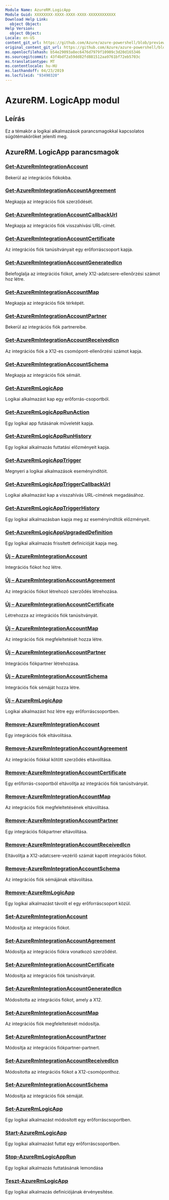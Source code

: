 ```yaml
---
Module Name: AzureRM.LogicApp
Module Guid: XXXXXXXX-XXXX-XXXX-XXXX-XXXXXXXXXXXX
Download Help Link:
  object Object: 
Help Version:
  object Object: 
Locale: en-US
content_git_url: https://github.com/Azure/azure-powershell/blob/preview/src/ResourceManager/LogicApp/Commands.LogicApp/help/AzureRM.LogicApp.md
original_content_git_url: https://github.com/Azure/azure-powershell/blob/preview/src/ResourceManager/LogicApp/Commands.LogicApp/help/AzureRM.LogicApp.md
ms.openlocfilehash: b54e29093a8ec6476d7979f10909c3d20d165346
ms.sourcegitcommit: 43f4bdf2a59dd82fd881512aa9761bf72eb5703c
ms.translationtype: MT
ms.contentlocale: hu-HU
ms.lasthandoff: 04/23/2019
ms.locfileid: "93490320"
---
```

# AzureRM. LogicApp modul
## Leírás
Ez a témakör a logikai alkalmazások parancsmagokkal kapcsolatos súgótémaköröket jeleníti meg.

## AzureRM. LogicApp parancsmagok
### [Get-AzureRmIntegrationAccount](Get-AzureRmIntegrationAccount.md)
Bekerül az integrációs fiókokba.

### [Get-AzureRmIntegrationAccountAgreement](Get-AzureRmIntegrationAccountAgreement.md)
Megkapja az integrációs fiók szerződését.

### [Get-AzureRmIntegrationAccountCallbackUrl](Get-AzureRmIntegrationAccountCallbackUrl.md)
Megkapja az integrációs fiók visszahívási URL-címét.

### [Get-AzureRmIntegrationAccountCertificate](Get-AzureRmIntegrationAccountCertificate.md)
Az integrációs fiók tanúsítványait egy erőforráscsoport kapja.

### [Get-AzureRmIntegrationAccountGeneratedIcn](Get-AzureRmIntegrationAccountGeneratedIcn.md)
Belefoglalja az integrációs fiókot, amely X12-adatcsere-ellenőrzési számot hoz létre.

### [Get-AzureRmIntegrationAccountMap](Get-AzureRmIntegrationAccountMap.md)
Megkapja az integrációs fiók térképét.

### [Get-AzureRmIntegrationAccountPartner](Get-AzureRmIntegrationAccountPartner.md)
Bekerül az integrációs fiók partnereibe.

### [Get-AzureRmIntegrationAccountReceivedIcn](Get-AzureRmIntegrationAccountReceivedIcn.md)
Az integrációs fiók a X12-es csomópont-ellenőrzési számot kapja.

### [Get-AzureRmIntegrationAccountSchema](Get-AzureRmIntegrationAccountSchema.md)
Megkapja az integrációs fiók sémáit.

### [Get-AzureRmLogicApp](Get-AzureRmLogicApp.md)
Logikai alkalmazást kap egy erőforrás-csoportból.

### [Get-AzureRmLogicAppRunAction](Get-AzureRmLogicAppRunAction.md)
Egy logikai app futásának műveletét kapja.

### [Get-AzureRmLogicAppRunHistory](Get-AzureRmLogicAppRunHistory.md)
Egy logikai alkalmazás futtatási előzményeit kapja.

### [Get-AzureRmLogicAppTrigger](Get-AzureRmLogicAppTrigger.md)
Megnyeri a logikai alkalmazások eseményindítóit.

### [Get-AzureRmLogicAppTriggerCallbackUrl](Get-AzureRmLogicAppTriggerCallbackUrl.md)
Logikai alkalmazást kap a visszahívás URL-címének megadásához.

### [Get-AzureRmLogicAppTriggerHistory](Get-AzureRmLogicAppTriggerHistory.md)
Egy logikai alkalmazásban kapja meg az eseményindítók előzményeit.

### [Get-AzureRmLogicAppUpgradedDefinition](Get-AzureRmLogicAppUpgradedDefinition.md)
Egy logikai alkalmazás frissített definícióját kapja meg.

### [Új – AzureRmIntegrationAccount](New-AzureRmIntegrationAccount.md)
Integrációs fiókot hoz létre.

### [Új – AzureRmIntegrationAccountAgreement](New-AzureRmIntegrationAccountAgreement.md)
Az integrációs fiókot létrehozó szerződés létrehozása.

### [Új – AzureRmIntegrationAccountCertificate](New-AzureRmIntegrationAccountCertificate.md)
Létrehozza az integrációs fiók tanúsítványát.

### [Új – AzureRmIntegrationAccountMap](New-AzureRmIntegrationAccountMap.md)
Az integrációs fiók megfeleltetését hozza létre.

### [Új – AzureRmIntegrationAccountPartner](New-AzureRmIntegrationAccountPartner.md)
Integrációs fiókpartner létrehozása.

### [Új – AzureRmIntegrationAccountSchema](New-AzureRmIntegrationAccountSchema.md)
Integrációs fiók sémáját hozza létre.

### [Új – AzureRmLogicApp](New-AzureRmLogicApp.md)
Logikai alkalmazást hoz létre egy erőforráscsoportben.

### [Remove-AzureRmIntegrationAccount](Remove-AzureRmIntegrationAccount.md)
Egy integrációs fiók eltávolítása.

### [Remove-AzureRmIntegrationAccountAgreement](Remove-AzureRmIntegrationAccountAgreement.md)
Az integrációs fiókkal kötött szerződés eltávolítása.

### [Remove-AzureRmIntegrationAccountCertificate](Remove-AzureRmIntegrationAccountCertificate.md)
Egy erőforrás-csoportból eltávolítja az integrációs fiók tanúsítványát.

### [Remove-AzureRmIntegrationAccountMap](Remove-AzureRmIntegrationAccountMap.md)
Az integrációs fiók megfeleltetésének eltávolítása.

### [Remove-AzureRmIntegrationAccountPartner](Remove-AzureRmIntegrationAccountPartner.md)
Egy integrációs fiókpartner eltávolítása.

### [Remove-AzureRmIntegrationAccountReceivedIcn](Remove-AzureRmIntegrationAccountReceivedIcn.md)
Eltávolítja a X12-adatcsere-vezérlő számát kapott integrációs fiókot.

### [Remove-AzureRmIntegrationAccountSchema](Remove-AzureRmIntegrationAccountSchema.md)
Az integrációs fiók sémájának eltávolítása.

### [Remove-AzureRmLogicApp](Remove-AzureRmLogicApp.md)
Egy logikai alkalmazást távolít el egy erőforráscsoport közül.

### [Set-AzureRmIntegrationAccount](Set-AzureRmIntegrationAccount.md)
Módosítja az integrációs fiókot.

### [Set-AzureRmIntegrationAccountAgreement](Set-AzureRmIntegrationAccountAgreement.md)
Módosítja az integrációs fiókra vonatkozó szerződést.

### [Set-AzureRmIntegrationAccountCertificate](Set-AzureRmIntegrationAccountCertificate.md)
Módosítja az integrációs fiók tanúsítványát.

### [Set-AzureRmIntegrationAccountGeneratedIcn](Set-AzureRmIntegrationAccountGeneratedIcn.md)
Módosította az integrációs fiókot, amely a X12.

### [Set-AzureRmIntegrationAccountMap](Set-AzureRmIntegrationAccountMap.md)
Az integrációs fiók megfeleltetését módosítja.

### [Set-AzureRmIntegrationAccountPartner](Set-AzureRmIntegrationAccountPartner.md)
Módosítja az integrációs fiókpartner-partnert.

### [Set-AzureRmIntegrationAccountReceivedIcn](Set-AzureRmIntegrationAccountReceivedIcn.md)
Módosította az integrációs fiókot a X12-csomóponthoz.

### [Set-AzureRmIntegrationAccountSchema](Set-AzureRmIntegrationAccountSchema.md)
Módosítja az integrációs fiók sémáját.

### [Set-AzureRmLogicApp](Set-AzureRmLogicApp.md)
Egy logikai alkalmazást módosított egy erőforráscsoportben.

### [Start-AzureRmLogicApp](Start-AzureRmLogicApp.md)
Egy logikai alkalmazást futtat egy erőforráscsoportben.

### [Stop-AzureRmLogicAppRun](Stop-AzureRmLogicAppRun.md)
Egy logikai alkalmazás futtatásának lemondása

### [Teszt-AzureRmLogicApp](Test-AzureRmLogicApp.md)
Egy logikai alkalmazás definíciójának érvényesítése.

